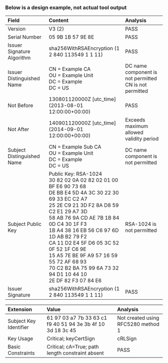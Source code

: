 ### Below is a design example, not actual tool output

| **Field** | **Content** | **Analysis** |
| :-------- | :------------------------------- | :------------------------------------------------------ |
| Version | V3 (2) | PASS |
| Serial Number | 05 9B 1B 57 9E 8E | PASS |
| Issuer Signature Algorithm | sha256WithRSAEncryption (1 2 840 113549 1 1 11) | PASS |
| Issuer Distinguished Name | CN = Example CA<br/>OU = Example Unit<br/>DC = Example<br/>DC = US | DC name component is not permitted</br>CN is not permitted |
| Not Before | 130801120000Z [utc_time]<br/> (2013-08-01 12:00:00+00:00) | PASS |
| Not After | 140901120000Z [utc_time]<br/> (2014-09-01 12:00:00+00:00) | Exceeds maximum allowed validity period |
| Subject Distinguished Name | CN = Example Sub CA<br/>OU = Example Unit<br/>DC = Example<br/>DC = US | DC name component is not permitted |
| Subject Public Key | Public Key:  RSA-1024<br/>30 82 02 0A 02 82 02 01 00 BF E6 90 73 68<br/>DE BB E4 5D 4A 3C 30 22 30 69 33 EC C2 A7<br/>25 2E C9 21 3D F2 8A D8 59 C2 E1 29 A7 3D<br/>58 AB 76 9A CD AE 7B 1B 84 0D C4 30 1F F3<br/>1B A4 38 16 EB 56 C6 97 6D 1D AB B2 79 F2<br/>CA 11 D2 E4 5F D6 05 3C 52 0F 52 1F C6 9E<br/>15 A5 7E BE 9F A9 57 16 59 55 72 AF 68 93<br/>70 C2 B2 BA 75 99 6A 73 32 94 D1 10 44 10<br/>2E DF 82 F3 07 84 E6  | RSA-1024 is not permitted |
| Issuer Signature | sha256WithRSAEncryption (1 2 840 113549 1 1 11) | PASS |

| **Extension** | **Value** | **Analysis** |
| :-------- | :------------------------------- | :------------------------------------------------------ |
| Subject Key Identifier | 61 97 03 a7 7b 33 63 c1 f9 40 51 94 3e 3b 4f 10 3d 18 3c 45 | Not created using RFC5280 method 1 |
| Key Usage | Critical; keyCertSign |  cRLSign |  DigitalSignature |  nonRepudiation | DigitalSignature not premitted. nonRepudiation not permitted. |
| Basic Constraints | Critical; cA=True; path length constraint absent | PASS |
